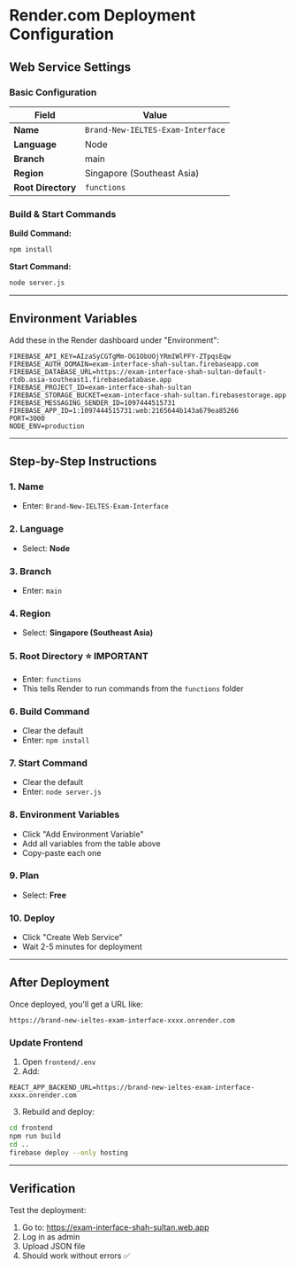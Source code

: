 # Render.com Deployment Configuration

## Web Service Settings

### Basic Configuration

| Field | Value |
|-------|-------|
| **Name** | `Brand-New-IELTES-Exam-Interface` |
| **Language** | Node |
| **Branch** | main |
| **Region** | Singapore (Southeast Asia) |
| **Root Directory** | `functions` |

### Build & Start Commands

**Build Command:**
```bash
npm install
```

**Start Command:**
```bash
node server.js
```

---

## Environment Variables

Add these in the Render dashboard under "Environment":

```
FIREBASE_API_KEY=AIzaSyCGTgMm-OG1ObUOjYRmIWlPFY-ZTpqsEqw
FIREBASE_AUTH_DOMAIN=exam-interface-shah-sultan.firebaseapp.com
FIREBASE_DATABASE_URL=https://exam-interface-shah-sultan-default-rtdb.asia-southeast1.firebasedatabase.app
FIREBASE_PROJECT_ID=exam-interface-shah-sultan
FIREBASE_STORAGE_BUCKET=exam-interface-shah-sultan.firebasestorage.app
FIREBASE_MESSAGING_SENDER_ID=1097444515731
FIREBASE_APP_ID=1:1097444515731:web:2165644b143a679ea85266
PORT=3000
NODE_ENV=production
```

---

## Step-by-Step Instructions

### 1. **Name**
- Enter: `Brand-New-IELTES-Exam-Interface`

### 2. **Language**
- Select: **Node**

### 3. **Branch**
- Enter: `main`

### 4. **Region**
- Select: **Singapore (Southeast Asia)**

### 5. **Root Directory** ⭐ IMPORTANT
- Enter: `functions`
- This tells Render to run commands from the `functions` folder

### 6. **Build Command**
- Clear the default
- Enter: `npm install`

### 7. **Start Command**
- Clear the default
- Enter: `node server.js`

### 8. **Environment Variables**
- Click "Add Environment Variable"
- Add all variables from the table above
- Copy-paste each one

### 9. **Plan**
- Select: **Free**

### 10. **Deploy**
- Click "Create Web Service"
- Wait 2-5 minutes for deployment

---

## After Deployment

Once deployed, you'll get a URL like:
```
https://brand-new-ieltes-exam-interface-xxxx.onrender.com
```

### Update Frontend

1. Open `frontend/.env`
2. Add:
```
REACT_APP_BACKEND_URL=https://brand-new-ieltes-exam-interface-xxxx.onrender.com
```

3. Rebuild and deploy:
```bash
cd frontend
npm run build
cd ..
firebase deploy --only hosting
```

---

## Verification

Test the deployment:
1. Go to: https://exam-interface-shah-sultan.web.app
2. Log in as admin
3. Upload JSON file
4. Should work without errors ✅


